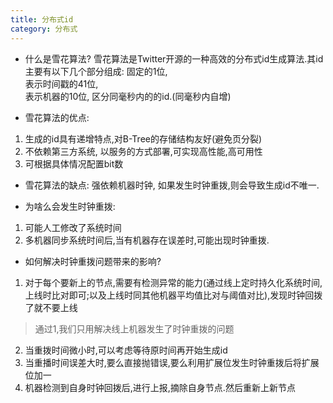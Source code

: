```yaml
---
title: 分布式id
category: 分布式
---
```

- 什么是雪花算法?
雪花算法是Twitter开源的一种高效的分布式id生成算法.其id主要有以下几个部分组成: 
固定的1位,  
表示时间戳的41位,  
表示机器的10位,
区分同毫秒内的的id.(同毫秒内自增)

- 雪花算法的优点:
1. 生成的id具有递增特点,对B-Tree的存储结构友好(避免页分裂)
2. 不依赖第三方系统, 以服务的方式部署,可实现高性能,高可用性
3. 可根据具体情况配置bit数

- 雪花算法的缺点:
强依赖机器时钟, 如果发生时钟重拨,则会导致生成id不唯一.

- 为啥么会发生时钟重拨:
1. 可能人工修改了系统时间
2. 多机器同步系统时间后,当有机器存在误差时,可能出现时钟重拨.

- 如何解决时钟重拨问题带来的影响?
1. 对于每个要新上的节点,需要有检测异常的能力(通过线上定时持久化系统时间,上线时比对即可;以及上线时同其他机器平均值比对与阈值对比),发现时钟回拨了就不要上线
> 通过1,我们只用解决线上机器发生了时钟重拨的问题
2. 当重拨时间微小时,可以考虑等待原时间再开始生成id
3. 当重播时间误差大时,要么直接抛错误,要么利用扩展位发生时钟重拨后将扩展位加一
4. 机器检测到自身时钟回拨后,进行上报,摘除自身节点.然后重新上新节点
